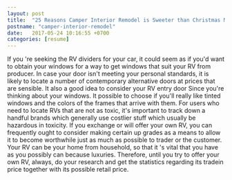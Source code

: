 ```yaml
---
layout: post
title:  "25 Reasons Camper Interior Remodel is Sweeter than Christmas Morning"
postname: "camper-interior-remodel"
date:   2017-05-24 10:16:55 +0700
categories: [resume]
---
```

If you 're seeking the RV dividers for your car, it could seem as if you'd want to obtain your windows for a way to get windows that suit your RV from producer. In case your door isn't meeting your personal standards, it is likely to locate a number of contemporary alternative doors at prices that are sensible. It also a good idea to consider your RV entry door Since you're thinking about your windows. It possible to choose if you'll really like tinted windows and the colors of the frames that arrive with them. For users who need to locate RVs that are not as toxic, it's important to track down a handful brands which generally use costlier stuff which usually be hazardous in toxicity. If you exchange or will offer your own RV, you can frequently ought to consider making certain up grades as a means to allow it to become worthwhile just as much as possible to trader or the customer. Your RV can be your home from household, so that it 's vital that you have as you possibly can because luxuries. Therefore, until you try to offer your own RV, always, do your research and get the statistics regarding its tradein price together with its possible retail price.
